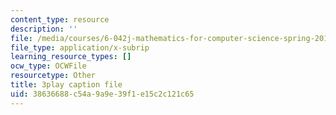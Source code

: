 ```yaml
---
content_type: resource
description: ''
file: /media/courses/6-042j-mathematics-for-computer-science-spring-2015/38636688c54a9a9e39f1e15c2c121c65_4Dz4vNUxnZM.srt
file_type: application/x-subrip
learning_resource_types: []
ocw_type: OCWFile
resourcetype: Other
title: 3play caption file
uid: 38636688-c54a-9a9e-39f1-e15c2c121c65
---
```

